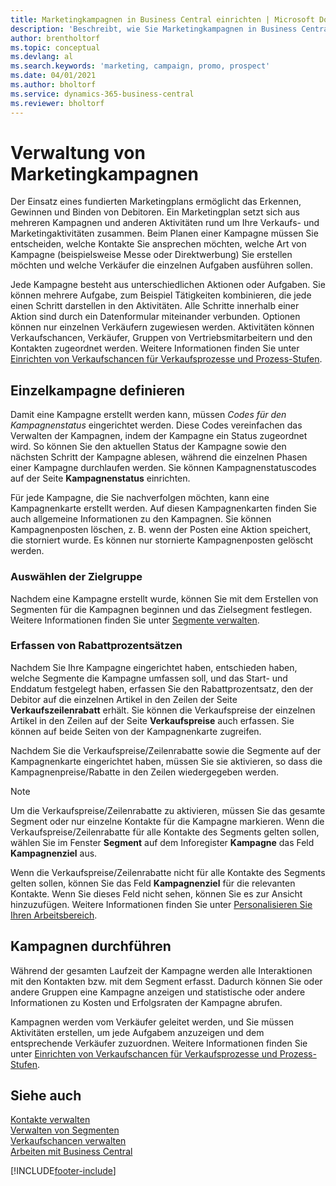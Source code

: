 ```yaml
---
title: Marketingkampagnen in Business Central einrichten | Microsoft Docs
description: 'Beschreibt, wie Sie Marketingkampagnen in Business Central einrichten und ausführen, um potenzielle Kunden zu identifizieren und Kunden zu behalten.'
author: brentholtorf
ms.topic: conceptual
ms.devlang: al
ms.search.keywords: 'marketing, campaign, promo, prospect'
ms.date: 04/01/2021
ms.author: bholtorf
ms.service: dynamics-365-business-central
ms.reviewer: bholtorf
---
```

# Verwaltung von Marketingkampagnen
Der Einsatz eines fundierten Marketingplans ermöglicht das Erkennen, Gewinnen und Binden von Debitoren. Ein Marketingplan setzt sich aus mehreren Kampagnen und anderen Aktivitäten rund um Ihre Verkaufs- und Marketingaktivitäten zusammen. Beim Planen einer Kampagne müssen Sie entscheiden, welche Kontakte Sie ansprechen möchten, welche Art von Kampagne (beispielsweise Messe oder Direktwerbung) Sie erstellen möchten und welche Verkäufer die einzelnen Aufgaben ausführen sollen.

Jede Kampagne besteht aus unterschiedlichen Aktionen oder Aufgaben. Sie können mehrere Aufgabe, zum Beispiel Tätigkeiten kombinieren, die jede einen Schritt darstellen in den Aktivitäten. Alle Schritte innerhalb einer Aktion sind durch ein Datenformular miteinander verbunden. Optionen können nur einzelnen Verkäufern zugewiesen werden. Aktivitäten können Verkaufschancen, Verkäufer, Gruppen von Vertriebsmitarbeitern und den Kontakten zugeordnet werden. Weitere Informationen finden Sie unter [Einrichten von Verkaufschancen für Verkaufsprozesse und Prozess-Stufen](marketing-how-setup-opportunity-sales-cycles-stages.md).

## Einzelkampagne definieren
Damit eine Kampagne erstellt werden kann, müssen *Codes für den Kampagnenstatus* eingerichtet werden. Diese Codes vereinfachen das Verwalten der Kampagnen, indem der Kampagne ein Status zugeordnet wird. So können Sie den aktuellen Status der Kampagne sowie den nächsten Schritt der Kampagne ablesen, während die einzelnen Phasen einer Kampagne durchlaufen werden. Sie können Kampagnenstatuscodes auf der Seite **Kampagnenstatus** einrichten.

Für jede Kampagne, die Sie nachverfolgen möchten, kann eine Kampagnenkarte erstellt werden. Auf diesen Kampagnenkarten finden Sie auch allgemeine Informationen zu den Kampagnen.
Sie können Kampagnenposten löschen, z. B. wenn der Posten eine Aktion speichert, die storniert wurde. Es können nur stornierte Kampagnenposten gelöscht werden.

### Auswählen der Zielgruppe
Nachdem eine Kampagne erstellt wurde, können Sie mit dem Erstellen von Segmenten für die Kampagnen beginnen und das Zielsegment festlegen. Weitere Informationen finden Sie unter [Segmente verwalten](marketing-segments.md).

### Erfassen von Rabattprozentsätzen
Nachdem Sie Ihre Kampagne eingerichtet haben, entschieden haben, welche Segmente die Kampagne umfassen soll, und das Start- und Enddatum festgelegt haben, erfassen Sie den Rabattprozentsatz, den der Debitor auf die einzelnen Artikel in den Zeilen der Seite **Verkaufszeilenrabatt** erhält. Sie können die Verkaufspreise der einzelnen Artikel in den Zeilen auf der Seite **Verkaufspreise** auch erfassen. Sie können auf beide Seiten von der Kampagnenkarte zugreifen.

 Nachdem Sie die Verkaufspreise/Zeilenrabatte sowie die Segmente auf der Kampagnenkarte eingerichtet haben, müssen Sie sie aktivieren, so dass die Kampagnenpreise/Rabatte in den Zeilen wiedergegeben werden.

> [!NOTE]  
>   Um die Verkaufspreise/Zeilenrabatte zu aktivieren, müssen Sie das gesamte Segment oder nur einzelne Kontakte für die Kampagne markieren. Wenn die Verkaufspreise/Zeilenrabatte für alle Kontakte des Segments gelten sollen, wählen Sie im Fenster **Segment** auf dem Inforegister **Kampagne** das Feld **Kampagnenziel** aus.

Wenn die Verkaufspreise/Zeilenrabatte nicht für alle Kontakte des Segments gelten sollen, können Sie das Feld **Kampagnenziel** für die relevanten Kontakte. Wenn Sie dieses Feld nicht sehen, können Sie es zur Ansicht hinzuzufügen. Weitere Informationen finden Sie unter [Personalisieren Sie Ihren Arbeitsbereich](ui-personalization-user.md).

## Kampagnen durchführen
Während der gesamten Laufzeit der Kampagne werden alle Interaktionen mit den Kontakten bzw. mit dem Segment erfasst. Dadurch können Sie oder andere Gruppen eine Kampagne anzeigen und statistische oder andere Informationen zu Kosten und Erfolgsraten der Kampagne abrufen.

Kampagnen werden vom Verkäufer geleitet werden, und Sie müssen Aktivitäten erstellen, um jede Aufgabem anzuzeigen und dem entsprechende Verkäufer zuzuordnen. Weitere Informationen finden Sie unter [Einrichten von Verkaufschancen für Verkaufsprozesse und Prozess-Stufen](marketing-how-setup-opportunity-sales-cycles-stages.md).

## Siehe auch
[Kontakte verwalten](marketing-contacts.md)  
[Verwalten von Segmenten](marketing-segments.md)  
[Verkaufschancen verwalten](marketing-manage-sales-opportunities.md)  
[Arbeiten mit Business Central](ui-work-product.md)  


[!INCLUDE[footer-include](includes/footer-banner.md)]